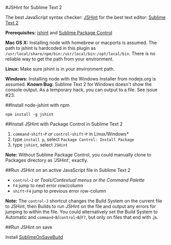 #JSHint for Sublime Text 2

The best JavaScript syntax checker: [JSHint](http://www.jshint.com/) for the best text editor: [Sublime Text 2](http://www.sublimetext.com/2)

**Prerequisites:** [jshint](https://github.com/jshint/jshint) and [Sublime Package Control](http://wbond.net/sublime_packages/package_control/installation)

**Mac OS X:** Installing node with homebrew or macports is assumed. The path to jshint is hardcoded in this plugin as `/usr/local/share/npm/bin:/usr/local/bin:/opt/local/bin`. There is no reliable way to get the path from your environment.

**Linux:** Make sure jshint is in your environment path.

**Windows:** Installing node with the Windows Installer from nodejs.org is assumed. **Known Bug:** Sublime Text 2 for Windows doesn't show the console output. As a temporary hack, you can output to a file. See issue #23.

##Install node-jshint with npm

    npm install -g jshint

##Install JSHint with Package Control in Sublime Text 2

1. `command`-`shift`-`P` *or* `control`-`shift`-`P` in Linux/Windows*
2. type `install p`, select `Package Control: Install Package`
3. type `jshint`, select `JSHint`

**Note:** Without Sublime Package Control, you could manually clone to Packages directory as 'JSHint', exactly.

##Run JSHint on an active JavaScript file in Sublime Text 2

- `control`-`J` *or Tools/Contextual menus or the Command Palette*
- `F4` jump to next error row/column
- `shift`-`F4` jump to previous error row-column

**Note:** The `control`-`J` shortcut changes the Build System on the current file to JSHint, then Builds to run JSHint on the file and output any errors for jumping to within the file. You could alternatively set the Build System to Automatic and `command`-`B`/`control`-`B`/`F7`, but only on files that end with .js.

##Run JSHint on save

Install [SublimeOnSaveBuild](https://github.com/alexnj/SublimeOnSaveBuild)
